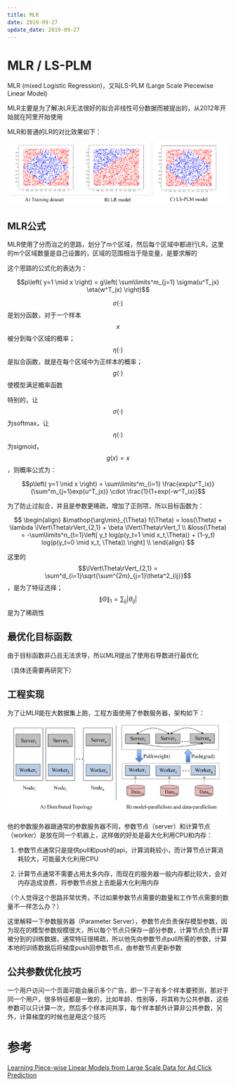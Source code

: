 ```yaml
---
title: MLR
date: 2019-09-27
update_date: 2019-09-27
---
```


# MLR / LS-PLM

MLR (mixed Logistic Regression)，又叫LS-PLM (Large Scale Piecewise Linear Model)

MLR主要是为了解决LR无法很好的拟合非线性可分数据而被提出的，从2012年开始就在阿里开始使用

MLR和普通的LR的对比效果如下：

<img src="./assets/MLR/MLR_comparison.png" alt="drawing" width="800"/>

## MLR公式

MLR使用了分而治之的思路，划分了m个区域，然后每个区域中都进行LR，这里的m个区域数量是自己设置的，区域的范围相当于隐变量，是要求解的

这个思路的公式化的表达为：

$$p\left( y=1 \mid x \right) = g\left( \sum\limits^m_{j=1} \sigma(u^T_jx) \eta(w^T_jx) \right)$$

$$\sigma(\cdot)$$是划分函数，对于一个样本$$x$$被分到每个区域的概率；$$\eta(\cdot)$$是拟合函数，就是在每个区域中为正样本的概率；$$g(\cdot)$$使模型满足概率函数

特别的，让$$\sigma(\cdot)$$为softmax，让$$\eta(\cdot)$$为sigmoid，$$g(x)=x$$，则概率公式为：

$$p\left( y=1 \mid x \right) = \sum\limits^m_{i=1} \frac{exp(u^T_ix)}{\sum^m_{j=1}exp(u^T_jx)} \cdot \frac{1}{1+exp(-w^T_ix)}$$

为了防止过拟合，并且是参数更稀疏，增加了正则项，所以目标函数为：

$$
\begin{align}
&\mathop{\arg\min}_{\Theta} f(\Theta) = loss(\Theta) + \lambda \lVert\Theta\rVert_{2,1} + \beta \lVert\Theta\rVert_1 \\
&loss(\Theta) = -\sum\limits^n_{t=1}\left[ y_t log(p(y_t=1 \mid x_t,\Theta)) + (1-y_t) log(p(y_t=0 \mid x_t, \Theta)) \right] \\
\end{align}
$$

这里的$$\lVert\Theta\rVert_{2,1} = \sum^d_{i=1}\sqrt{\sum^{2m}_{j=1}\theta^2_{ij}}$$，是为了特征选择；$$\lVert\Theta\rVert_1 = \sum_{ij} \lvert\theta_{ij}\rvert$$是为了稀疏性

## 最优化目标函数

由于目标函数非凸且无法求导，所以MLR提出了使用右导数进行最优化

（具体还需要再研究下）

## 工程实现

为了让MLR能在大数据集上跑，工程方面使用了参数服务器，架构如下：

<img src="./assets/MLR/PS.png" alt="drawing" width="700"/>

他的参数服务器跟通常的参数服务器不同，参数节点（server）和计算节点（worker）是放在同一个机器上，这样做的好处是最大化利用CPU和内存：

1. 参数节点通常只是提供pull和push的api，计算消耗较小，而计算节点计算消耗较大，可能最大化利用CPU

2. 计算节点通常不需要占用太多内存，而现在的服务器一般内存都比较大，会对内存造成浪费，将参数节点放上去能最大化利用内存

（个人觉得这个思路非常优秀，不过如果参数节点需要的数量和工作节点需要的数量不一样怎么办？）

这里解释一下参数服务器（Parameter Server），参数节点负责保存模型参数，因为现在的模型参数规模很大，所以每个节点只保存一部分参数，计算节点负责计算被分到的训练数据，通常特征很稀疏，所以他先向参数节点pull所需的参数，计算本地的训练数据后将梯度push回参数节点，由参数节点更新参数

## 公共参数优化技巧

一个用户访问一个页面可能会展示多个广告，即一下子有多个样本要预测，那对于同一个用户，很多特征都是一致的，比如年龄、性别等，将其称为公共参数，这些参数可以只计算一次，然后多个样本间共享，每个样本额外计算非公共参数，另外，计算梯度的时候也是用这个技巧

# 参考

[Learning Piece-wise Linear Models from Large Scale Data for Ad Click Prediction](https://arxiv.org/pdf/1704.05194.pdf)

